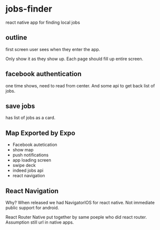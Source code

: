 # jobs-finder

react native app for finding local jobs

## outline

first screen user sees when they enter the app.

Only show it as they show up.
Each page should fill up entire screen.

## facebook authentication

one time shows, need to read from center. And some api to get back list of jobs.

## save jobs

has list of jobs as a card.

## Map Exported by Expo

- Facebook autetication
- show map
- push notifications
- app loading screen
- swipe deck
- indeed jobs api
- react navigation

## React Navigation

Why? When released we had NavigatorIOS for react native. Not immediate public support for android.

React Router Native put together by same poeple who did react router. Assumption still url in native apps.
